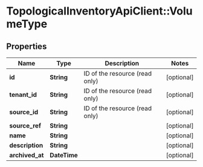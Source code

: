 # TopologicalInventoryApiClient::VolumeType

## Properties
Name | Type | Description | Notes
------------ | ------------- | ------------- | -------------
**id** | **String** | ID of the resource (read only) | [optional] 
**tenant_id** | **String** | ID of the resource (read only) | [optional] 
**source_id** | **String** | ID of the resource (read only) | [optional] 
**source_ref** | **String** |  | [optional] 
**name** | **String** |  | [optional] 
**description** | **String** |  | [optional] 
**archived_at** | **DateTime** |  | [optional] 


